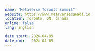```yaml
---
name: "Metaverse Toronto Summit"
website: https://www.metaversecanada.io
location: Toronto, ON, Canada
online: false
lang: English

date_start: 2024-04-09
date_end:   2024-04-09
---
```

